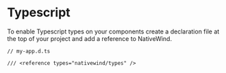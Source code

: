 # Typescript

To enable Typescript types on your components create a declaration file at the top of your project and add a reference to NativeWind.

```
// my-app.d.ts

/// <reference types="nativewind/types" />
```
